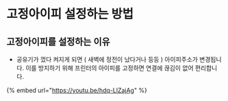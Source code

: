 # 고정아이피 설정하는 방법

## 고정아이피를 설정하는 이유

* 공유기가 껐다 켜지게 되면 \( 새벽에 정전이 났다거나 등등 \) 아이피주소가 변경됩니다. 이를 방지하기 위해 프린터의 아이피를 고정하면 연결에 끊김이 없어 편리합니다.

{% embed url="https://youtu.be/hdq-LlZajAg" %}




